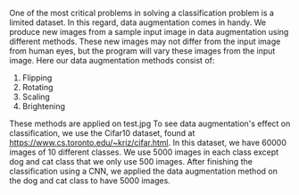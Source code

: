 One of the most critical problems in solving a classification problem is a limited dataset. In this regard, data augmentation comes in handy. 
We produce new images from a sample input image in data augmentation using different methods. These new images may not differ from the input image from human eyes, but the program will vary these images from the input image. 
Here our data augmentation methods consist of: 
1. Flipping 
2. Rotating
3. Scaling 
4. Brightening

These methods are applied on test.jpg 
To see data augmentation's effect on classification, we use the Cifar10 dataset, found at https://www.cs.toronto.edu/~kriz/cifar.html. 
In this dataset, we have 60000 images of 10 different classes. We use 5000 images in each class except dog and cat class that we only use 500 images. 
After finishing the classification using a CNN, we applied the data augmentation method on the dog and cat class to have 5000 images. 
